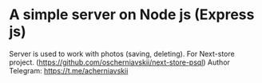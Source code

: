# A simple server on Node js (Express js)
Server is used to work with photos (saving, deleting). For Next-store project. (https://github.com/oscherniavskii/next-store-psql)
Author Telegram: https://t.me/acherniavskii

